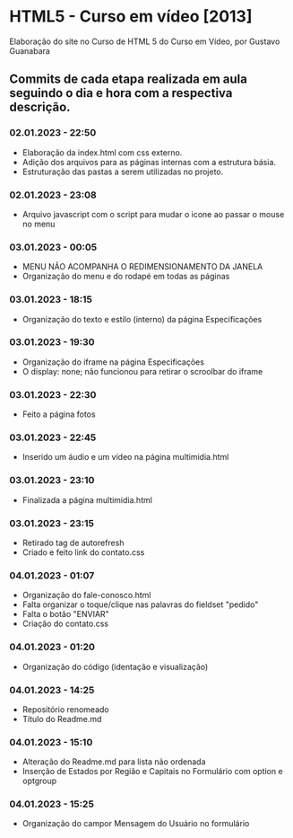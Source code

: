 # HTML5 - Curso em vídeo [2013]
Elaboração do site no Curso de HTML 5 do Curso em Vídeo, por Gustavo Guanabara

## Commits de cada etapa realizada em aula seguindo o dia e hora com a respectiva descrição.

### 02.01.2023 - 22:50
* Elaboração da index.html com css externo.
* Adição dos arquivos para as páginas internas com a estrutura básia.
* Estruturação das pastas a serem utilizadas no projeto.

### 02.01.2023 - 23:08
* Arquivo javascript com o script para mudar o icone ao passar o mouse no menu

### 03.01.2023 - 00:05
* MENU NÃO ACOMPANHA O REDIMENSIONAMENTO DA JANELA
* Organização do menu e do rodapé em todas as páginas

### 03.01.2023 - 18:15
* Organização do texto e estilo (interno) da página Especificações

### 03.01.2023 - 19:30
* Organização do iframe na página Especificações
* O display: none; não funcionou para retirar o scroolbar do iframe

### 03.01.2023 - 22:30
* Feito a página fotos

### 03.01.2023 - 22:45
* Inserido um áudio e um vídeo na página multimidia.html

### 03.01.2023 - 23:10
* Finalizada a página multimidia.html

### 03.01.2023 - 23:15
* Retirado tag de autorefresh
* Criado e feito link do contato.css

### 04.01.2023 - 01:07
* Organização do fale-conosco.html
* Falta organizar o toque/clique nas palavras do fieldset "pedido"
* Falta o botão "ENVIAR"
* Criação do contato.css

### 04.01.2023 - 01:20
* Organização do código (identação e visualização)

### 04.01.2023 - 14:25
* Repositório renomeado
* Título do Readme.md

### 04.01.2023 - 15:10
* Alteração do Readme.md para lista não ordenada
* Inserção de Estados por Região e Capitais no Formulário com option e optgroup

### 04.01.2023 - 15:25
* Organização do campor Mensagem do Usuário no formulário
